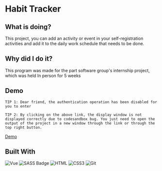 # Habit Tracker



## What is doing?
This project, you can add an activity or event in your self-registration activities and add it to the daily work schedule that needs to be done.


## Why did I do it?
This program was made for the part software group's internship project, which was held In person for 5 weeks

## Demo

`TIP 1: Dear friend, the authentication operation has been disabled for you to enter`

`TIP 2: By clicking on the above link, the display window is not displayed correctly due to codesandbox bug. You just need to open the output of the project in a new window through the link or through the top right button.`

[Demo](https://codesandbox.io/p/github/mohammadfarashipoor/HabitTracker/develop)

## Built With

![Vue](https://img.shields.io/badge/Vue.js-35495E?style=for-the-badge&logo=vuedotjs&logoColor=4FC08D)
![SASS Badge](https://img.shields.io/badge/Sass-CC6699?style=for-the-badge&logo=sass&logoColor=white)
![HTML](https://img.shields.io/badge/HTML5-E34F26?style=for-the-badge&logo=html5&logoColor=white)
![CSS3](https://img.shields.io/badge/CSS3-1572B6?style=for-the-badge&logo=css3&logoColor=white)
![Git](https://img.shields.io/badge/Git-F05032?style=for-the-badge&logo=git&logoColor=white)


